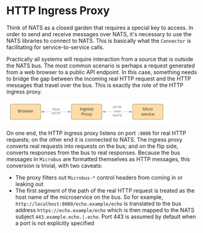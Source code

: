 # HTTP Ingress Proxy

Think of NATS as a closed garden that requires a special key to access. In order to send and receive messages over NATS, it's necessary to use the NATS libraries to connect to NATS. This is basically what the `Connector` is facilitating for service-to-service calls.

Practically all systems will require interaction from a source that is outside the NATS bus. The most common scenario is perhaps a request generated from a web browser to a public API endpoint. In this case, something needs to bridge the gap between the incoming real HTTP request and the HTTP messages that travel over the bus. This is exactly the role of the HTTP ingress proxy.


<img src="httpingress-1.svg" width="420">

On one end, the HTTP ingress proxy listens on port `:8080` for real HTTP requests; on the other end it is connected to NATS. The ingress proxy converts real requests into requests on the bus; and on the flip side, converts responses from the bus to real responses. Because the bus messages in `Microbus` are formatted themselves as HTTP messages, this conversion is trivial, with two caveats:
* The proxy filters out `Microbus-*` control headers from coming in or leaking out
* The first segment of the path of the real HTTP request is treated as the host name of the microservice on the bus. So for example, `http://localhost:8080/echo.example/echo` is translated to the bus address `https://echo.example/echo` which is then mapped to the NATS subject `443.example.echo.|.echo`. Port 443 is assumed by default when a port is not explicitly specified
